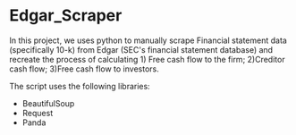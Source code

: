 # Edgar_Scraper
In this project, we uses python to manually scrape Financial statement data (specifically 10-k) from Edgar (SEC's financial statement database) and recreate the process of calculating 1) Free cash flow to the firm; 2)Creditor cash flow; 3)Free cash flow to investors.

The script uses the following libraries:
- BeautifulSoup
- Request
- Panda

